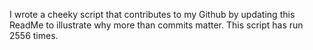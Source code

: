 I wrote a cheeky script that contributes to my Github by updating this ReadMe to illustrate why more than commits matter. This script has run 2556 times.